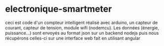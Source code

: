 # electronique-smartmeter
ceci est code d'un compteur intelligent réalisé avec arduino, un capteur de courant, capteur de tension, module wifi (nodemcu). Les données (énergie, puissance...) sont envoyés au format json sur un backend nodejs puis nous récupérons celles-ci sur une interface web fait en utilisant angular
